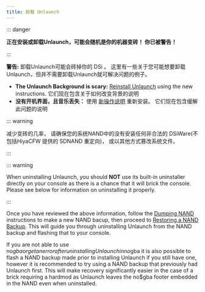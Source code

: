```yaml
---
title: 卸载 Unlaunch
---
```


::: danger

**正在安装或卸载Unlaunch，可能会随机是你的机器变砖！ 你已被警告！**

:::

**警告:** 卸载Unlaunch可能会砖掉你的 DSi 。 这里有一些关于您可能想要卸载Unlaunch，但并不需要卸载Unlaunch就可解决问题的例子。

- **The Unlaunch Background is scary:** [Reinstall Unlaunch](installing-unlaunch.html) using the new instructions. 它们现在包含关于如何改变背景的说明
- **没有开机界面，且音乐丢失：** 使用 [新操作说明](troubleshooting.html#unlaunch) 重新安装。 它们现在包含缓解此问题的说明

::: warning

减少变砖的几率， 请确保您的系统NAND中的没有安装任何非合法的 DSiWare(不包括HiyaCFW 提供的 SDNAND 重定向)， 或以其他方式篡改系统文件。

:::

::: warning

When uninstalling Unlaunch, you should **NOT** use its built-in uninstaller directly on your console as there is a chance that it will brick the console. Please see below for information on uninstalling it properly.

:::

Once you have reviewed the above information, follow the [Dumping NAND](dumping-nand.html) instructions to make a new NAND bacup, then proceed to [Restoring a NAND Backup](restoring-nand.html). This will guide you through uninstalling Unlaunch from the NAND backup and flashing that to your console.

If you are not able to use no$gba or get an error after uninstalling Unlaunch in no$gba it is also possible to flash a NAND backup made prior to installing Unlaunch if you still have one, however it is recommended to try using a NAND backup that previously had Unlaunch first. This will make recovery significantly easier in the case of a brick requiring a hardmod as Unlaunch leaves the no$gba footer embedded in the NAND even when uninstalled.
